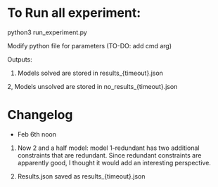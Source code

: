 # To Run all experiment:
python3 run_experiment.py

Modify python file for parameters (TO-DO: add cmd arg)

Outputs:

1. Models solved are stored in results_{timeout}.json

2, Models unsolved are stored in no_results_{timeout}.json


# Changelog
- Feb 6th noon 

1. Now 2 and  a half model: model 1-redundant has two additional constraints that are redundant. Since redundant constraints are apparently good, I thought it would add an interesting perspective.

2. Results.json saved as results_{timeout}.json